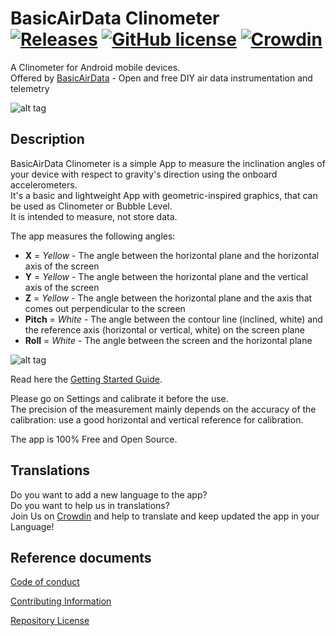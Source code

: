 # BasicAirData Clinometer<br>[![Releases](http://img.shields.io/github/release/BasicAirData/Clinometer.svg?label=%20release%20)](https://github.com/BasicAirData/Clinometer/releases) [![GitHub license](https://img.shields.io/badge/license-GPL_3-blue.svg?label=%20license%20)](https://raw.githubusercontent.com/BasicAirData/GPSLogger/master/LICENSE) [![Crowdin](https://badges.crowdin.net/clinometer/localized.svg)](https://crowdin.com/project/clinometer)
A Clinometer for Android mobile devices.<br>
Offered by [BasicAirData](http://www.basicairdata.eu) - Open and free DIY air data instrumentation and telemetry 

![alt tag](https://github.com/BasicAirData/Clinometer/blob/master/screenshots/Image_01.png)

## Description

BasicAirData Clinometer is a simple App to measure the inclination angles of your device with respect to gravity's direction using the onboard accelerometers.<br>
It's a basic and lightweight App with geometric-inspired graphics, that can be used as Clinometer or Bubble Level.<br>
It is intended to measure, not store data.<br>

The app measures the following angles:<br>
- **X** = _Yellow_ - The angle between the horizontal plane and the horizontal axis of the screen<br>
- **Y** = _Yellow_ - The angle between the horizontal plane and the vertical axis of the screen<br>
- **Z** = _Yellow_ - The angle between the horizontal plane and the axis that comes out perpendicular to the screen<br>
- **Pitch** = _White_ - The angle between the contour line (inclined, white) and the reference axis (horizontal or vertical, white) on the screen plane<br>
- **Roll** = _White_ - The angle between the screen and the horizontal plane<br>

![alt tag](https://github.com/BasicAirData/Clinometer/blob/master/screenshots/Image_01_with_notes.png)

Read here the [Getting Started Guide](https://www.basicairdata.eu/projects/android/android-clinometer/).<br>

Please go on Settings and calibrate it before the use.<br>
The precision of the measurement mainly depends on the accuracy of the calibration: use a good horizontal and vertical reference for calibration. 

The app is 100% Free and Open Source.

## Translations

Do you want to add a new language to the app?<br>
Do you want to help us in translations?<br>
Join Us on [Crowdin](https://crowdin.com/project/clinometer) and help to translate and keep updated the app in your Language!

## Reference documents

[Code of conduct](CODE_OF_CONDUCT.md)

[Contributing Information](CONTRIBUTING.md)

[Repository License](LICENSE)
